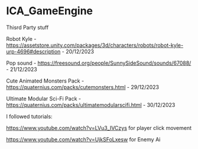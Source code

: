 # ICA_GameEngine

Thisrd Party stuff

Robot Kyle - https://assetstore.unity.com/packages/3d/characters/robots/robot-kyle-urp-4696#description - 20/12/2023

Pop sound - https://freesound.org/people/SunnySideSound/sounds/67088/ - 21/12/2023

Cute Animated Monsters Pack - https://quaternius.com/packs/cutemonsters.html - 29/12/2023

Ultimate Modular Sci-Fi Pack - https://quaternius.com/packs/ultimatemodularscifi.html - 30/12/2023

I followed tutorials:

https://www.youtube.com/watch?v=LVu3_IVCzys for player click movement 

https://www.youtube.com/watch?v=UjkSFoLxesw for Enemy Ai
